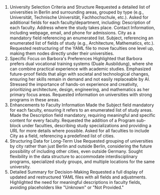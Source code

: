 1. University Selection Criteria and Structure
   Requested a detailed list of universities in Berlin and surrounding areas, grouped by type (e.g., Universität, Technische Universität, Fachhochschule, etc.).
   Asked for additional fields for each faculty/department, including:
   Description of each faculty.
   Address where the study takes place.
   Contact Information, including webpage, email, and phone for admissions.
   City as a mandatory field referencing an enumerated list.
   Subject, referencing an enumerated list of fields of study (e.g., Architecture, Mathematics, etc.).
   Requested restructuring of the YAML file to move faculties one level up, making them nodes directly under their universities.
2. Specific Focus on Barbora's Preferences
   Highlighted that Barbora prefers dual vocational training systems (Duale Ausbildung), where she can combine practical experience with academic studies.
   Emphasized future-proof fields that align with societal and technological changes, ensuring her skills remain in demand and not easily replaceable by AI.
   Stressed the importance of hands-on experience and creativity, prioritizing architecture, design, engineering, and mathematics as her primary focus areas.
   Requested information on universities with strong programs in these areas.
3. Enhancements to Faculty Information
   Made the Subject field mandatory for each faculty, ensuring it refers to an enumerated list of study areas.
   Made the Description field mandatory, requiring meaningful and specific content for every faculty.
   Requested the addition of a Program sub-block under faculties, describing study specializations and providing a URL for more details where possible.
   Asked for all faculties to include City as a field, referencing a predefined list of cities.
4. Structuring Data for Long-Term Use
   Requested grouping of universities by city rather than just Berlin and outside Berlin, considering the future possibility of including other cities, even outside Germany.
   Sought flexibility in the data structure to accommodate interdisciplinary programs, specialized study groups, and multiple locations for the same university.
5. Detailed Summary for Decision-Making
   Requested a full display of updated and restructured YAML files with all fields and adjustments.
   Highlighted the need for meaningful descriptions in faculty fields, avoiding placeholders like "Unknown" or "Not Provided."